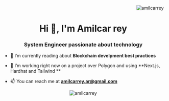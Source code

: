 <p align="right"> <img src="https://komarev.com/ghpvc/?username=amilcarrey&label=Profile%20views&color=0e75b6&style=flat" alt="amilcarrey" /> </p>
<h1 align="center">Hi 👋, I'm Amilcar rey</h1>
<h3 align="center">System Engineer passionate about technology</h3>


- 🌱 I’m currently reading about **Blockchain develpment best practices**

- 🔨 I’m working right now on a project over Polygon and using **Next.js, Hardhat and Tailwind **

- 📫 You can reach me at **amilcarrey.ar@gmail.com**

<p align="center">    
  <img src="https://github-readme-stats.vercel.app/api/top-langs/?username=amilcarrey&layout=compact" alt="amilcarrey" />
</p>




